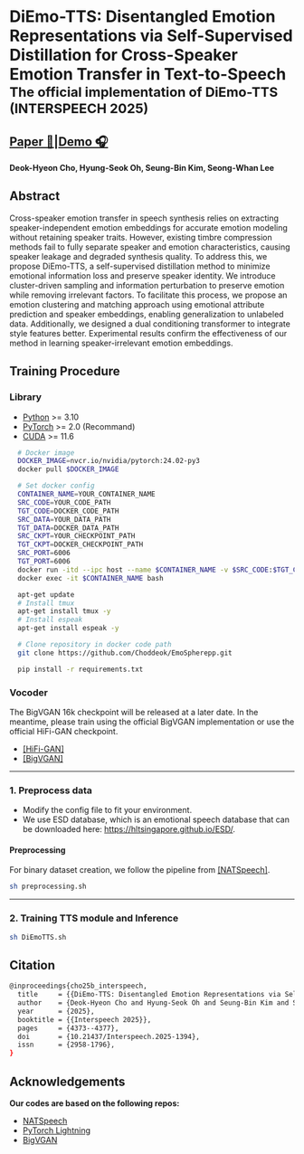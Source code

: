 # DiEmo-TTS: Disentangled Emotion Representations via Self-Supervised Distillation for Cross-Speaker Emotion Transfer in Text-to-Speech <br><sub>The official implementation of DiEmo-TTS (INTERSPEECH 2025)</sub>

## [Paper 📄](https://www.isca-archive.org/interspeech_2025/cho25b_interspeech.html)|[Demo 🎧](https://choddeok.github.io/DiEmo-TTS-Demo/)

**Deok-Hyeon Cho, Hyung-Seok Oh, Seung-Bin Kim, Seong-Whan Lee**

## Abstract
Cross-speaker emotion transfer in speech synthesis relies on extracting speaker-independent emotion embeddings for accurate emotion modeling without retaining speaker traits. However, existing timbre compression methods fail to fully separate speaker and emotion characteristics, causing speaker leakage and degraded synthesis quality. To address this, we propose DiEmo-TTS, a self-supervised distillation method to minimize emotional information loss and preserve speaker identity. We introduce cluster-driven sampling and information perturbation to preserve emotion while removing irrelevant factors. To facilitate this process, we propose an emotion clustering and matching approach using emotional attribute prediction and speaker embeddings, enabling generalization to unlabeled data. Additionally, we designed a dual conditioning transformer to integrate style features better. Experimental results confirm the effectiveness of our method in learning speaker-irrelevant emotion embeddings.

## Training Procedure

### Library
- <a href="https://www.python.org/">Python</a> >= 3.10
- <a href="https://pytorch.org/get-started/pytorch-2.0/">PyTorch</a> >= 2.0 (Recommand)
- <a href="https://pytorch.org/get-started/pytorch-2.0/">CUDA</a> >= 11.6


```bash
  # Docker image
  DOCKER_IMAGE=nvcr.io/nvidia/pytorch:24.02-py3
  docker pull $DOCKER_IMAGE

  # Set docker config
  CONTAINER_NAME=YOUR_CONTAINER_NAME
  SRC_CODE=YOUR_CODE_PATH
  TGT_CODE=DOCKER_CODE_PATH
  SRC_DATA=YOUR_DATA_PATH
  TGT_DATA=DOCKER_DATA_PATH
  SRC_CKPT=YOUR_CHECKPOINT_PATH
  TGT_CKPT=DOCKER_CHECKPOINT_PATH
  SRC_PORT=6006
  TGT_PORT=6006
  docker run -itd --ipc host --name $CONTAINER_NAME -v $SRC_CODE:$TGT_CODE -v $SRC_DATA:$TGT_DATA -v $SRC_CKPT:$TGT_CKPT -p $SRC_PORT:$TGT_PORT --gpus all --restart=always $DOCKER_IMAGE
  docker exec -it $CONTAINER_NAME bash

  apt-get update
  # Install tmux
  apt-get install tmux -y
  # Install espeak
  apt-get install espeak -y

  # Clone repository in docker code path
  git clone https://github.com/Choddeok/EmoSpherepp.git

  pip install -r requirements.txt
```

### Vocoder
The BigVGAN 16k checkpoint will be released at a later date. In the meantime, please train using the official BigVGAN implementation or use the official HiFi-GAN checkpoint.
- [[HiFi-GAN]](https://github.com/jik876/hifi-gan)
- [[BigVGAN]](https://github.com/NVIDIA/BigVGAN)

------
### 1. Preprocess data
- Modify the config file to fit your environment.
- We use ESD database, which is an emotional speech database that can be downloaded here: https://hltsingapore.github.io/ESD/.

#### Preprocessing
For binary dataset creation, we follow the pipeline from [[NATSpeech]](https://github.com/NATSpeech/NATSpeech).
```bash
sh preprocessing.sh
```

------
### 2. Training TTS module and Inference  
```bash
sh DiEmoTTS.sh
```

## Citation
```bash
@inproceedings{cho25b_interspeech,
  title     = {{DiEmo-TTS: Disentangled Emotion Representations via Self-Supervised Distillation for Cross-Speaker Emotion Transfer in Text-to-Speech}},
  author    = {Deok-Hyeon Cho and Hyung-Seok Oh and Seung-Bin Kim and Seong-Whan Lee},
  year      = {2025},
  booktitle = {{Interspeech 2025}},
  pages     = {4373--4377},
  doi       = {10.21437/Interspeech.2025-1394},
  issn      = {2958-1796},
}
```

## Acknowledgements
**Our codes are based on the following repos:**
* [NATSpeech](https://github.com/NATSpeech/NATSpeech)
* [PyTorch Lightning](https://github.com/PyTorchLightning/pytorch-lightning)
* [BigVGAN](https://github.com/NVIDIA/BigVGAN)
